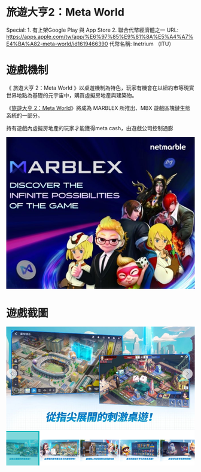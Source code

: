 # 旅遊大亨2：Meta World

Special: 1. 有上架Google Play 與 App Store
2. 聯合代幣經濟體之一
URL: https://apps.apple.com/tw/app/%E6%97%85%E9%81%8A%E5%A4%A7%E4%BA%A82-meta-world/id1619466390
代幣名稱: Inetrium （ITU）

# 遊戲機制

《 旅遊大亨 2：Meta World 》以桌遊機制為特色，玩家有機會在以紐約市等現實世界地點為基礎的元宇宙中，購買虛擬房地產與建築物。

《[旅遊大亨 2：Meta World](https://acg.gamer.com.tw/search.php?encode=utf8&kw=%E6%97%85%E9%81%8A%E5%A4%A7%E4%BA%A8+2%EF%BC%9AMeta+World)》將成為 MARBLEX 所推出、MBX 遊戲區塊鏈生態系統的一部分。

持有遊戲內虛擬房地產的玩家才能獲得meta cash，由遊戲公司控制通膨

![Untitled](%E6%97%85%E9%81%8A%E5%A4%A7%E4%BA%A82%EF%BC%9AMeta%20World%20f0004e2b1ea746c99cf5da0f406a67d1/Untitled.png)

# 遊戲截圖

![Untitled](%E6%97%85%E9%81%8A%E5%A4%A7%E4%BA%A82%EF%BC%9AMeta%20World%20f0004e2b1ea746c99cf5da0f406a67d1/Untitled%201.png)